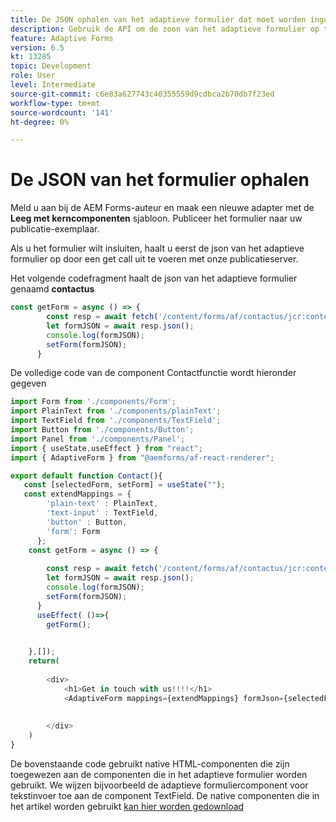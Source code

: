 ```yaml
---
title: De JSON ophalen van het adaptieve formulier dat moet worden ingesloten
description: Gebruik de API om de zoon van het adaptieve formulier op te halen
feature: Adaptive Forms
version: 6.5
kt: 13285
topic: Development
role: User
level: Intermediate
source-git-commit: c6e83a627743c40355559d9cdbca2b70db7f23ed
workflow-type: tm+mt
source-wordcount: '141'
ht-degree: 0%

---
```



# De JSON van het formulier ophalen

Meld u aan bij de AEM Forms-auteur en maak een nieuwe adapter met de **Leeg met kerncomponenten** sjabloon. Publiceer het formulier naar uw publicatie-exemplaar.

Als u het formulier wilt insluiten, haalt u eerst de json van het adaptieve formulier op door een get call uit te voeren met onze publicatieserver.

Het volgende codefragment haalt de json van het adaptieve formulier genaamd **contactus**

```javascript
const getForm = async () => {
        const resp = await fetch('/content/forms/af/contactus/jcr:content/guideContainer.model.json');
        let formJSON = await resp.json();
        console.log(formJSON);
        setForm(formJSON);
      }
```

De volledige code van de component Contactfunctie wordt hieronder gegeven

```javascript
import Form from './components/Form';
import PlainText from './components/plainText';
import TextField from './components/TextField';
import Button from './components/Button';
import Panel from './components/Panel';
import { useState,useEffect } from "react";
import { AdaptiveForm } from "@aemforms/af-react-renderer";

export default function Contact(){
   const [selectedForm, setForm] = useState("");
   const extendMappings = {
        'plain-text' : PlainText,
        'text-input' : TextField,
        'button' : Button,
        'form': Form
      };
    const getForm = async () => {
        
        const resp = await fetch('/content/forms/af/contactus/jcr:content/guideContainer.model.json');
        let formJSON = await resp.json();
        console.log(formJSON);
        setForm(formJSON);
      }
      useEffect( ()=>{
        getForm();
        

    },[]);
    return(
        
        <div>
            <h1>Get in touch with us!!!!</h1>
            <AdaptiveForm mappings={extendMappings} formJson={selectedForm} />
      
          
        </div>
    )
}
```

De bovenstaande code gebruikt native HTML-componenten die zijn toegewezen aan de componenten die in het adaptieve formulier worden gebruikt. We wijzen bijvoorbeeld de adaptieve formuliercomponent voor tekstinvoer toe aan de component TextField. De native componenten die in het artikel worden gebruikt [kan hier worden gedownload](./assets/native-components.zip)